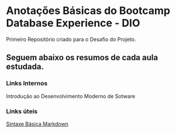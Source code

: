 # Anotações Básicas do Bootcamp Database Experience - DIO
Primeiro Repositório criado para o Desafio do Projeto.

## Seguem abaixo os resumos de cada aula estudada.

### Links Internos

Introdução ao  Desenvolvimento Moderno de Sotware




### Links úteis
[Sintaxe Básica Markdown](https://www.markdownguide.org/basic-syntax/)
